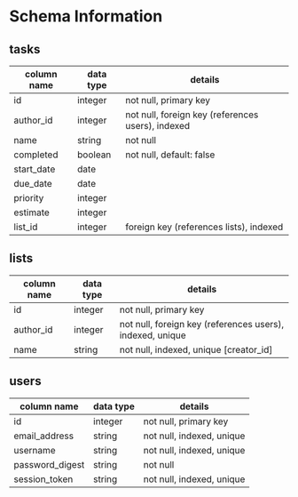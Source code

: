 # Schema Information

## tasks
column name        | data type | details
-------------------|-----------|-----------------------
id                 | integer   | not null, primary key
author_id          | integer   | not null, foreign key (references users), indexed
name               | string    | not null
completed          | boolean   | not null, default: false
start_date         | date      |
due_date           | date      |
priority           | integer   |
estimate           | integer   |
list_id            | integer   | foreign key (references lists), indexed

## lists
column name | data type | details
------------|-----------|-----------------------
id          | integer   | not null, primary key
author_id   | integer   | not null, foreign key (references users), indexed, unique
name        | string    | not null, indexed, unique [creator_id]


## users
column name     | data type | details
----------------|-----------|-----------------------
id              | integer   | not null, primary key
email_address   | string    | not null, indexed, unique
username        | string    | not null, indexed, unique
password_digest | string    | not null
session_token   | string    | not null, indexed, unique
